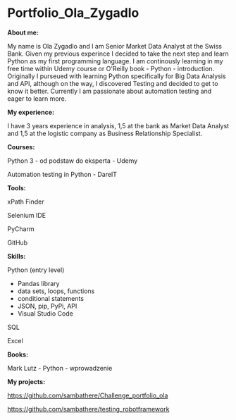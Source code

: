 # Portfolio_Ola_Zygadlo

**About me:**

My name is Ola Zygadlo and I am Senior Market Data Analyst at the Swiss Bank. Given my previous experince I decided to take the next step and learn Python as my first programming language. I am continously learning in my free time within Udemy course or O'Reilly book - Python - introduction. Originally I purseued with learning Python specifically for Big Data Analysis and API, although on the way, I discovered Testing and decided to get to know it better. Currently I am passionate about automation testing and eager to learn more.

**My experience:**

I have 3 years experience in analysis, 1,5 at the bank as Market Data Analyst and 1,5 at the logistic company as Business Relationship Specialist. 

**Courses:**

Python 3 - od podstaw do eksperta - Udemy

Automation testing in Python - DareIT

**Tools:**

xPath Finder 

Selenium IDE 

PyCharm

GitHub

**Skills:**

Python (entry level)

* Pandas library
* data sets, loops, functions
* conditional statements
* JSON, pip, PyPi, API
* Visual Studio Code

SQL

Excel

**Books:**

Mark Lutz - Python - wprowadzenie

**My projects:**

https://github.com/sambathere/Challenge_portfolio_ola

https://github.com/sambathere/testing_robotframework
